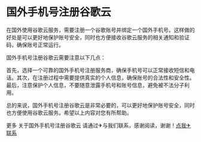 # 国外手机号注册谷歌云

在国外使用谷歌云服务，需要注册一个谷歌账号并绑定一个国外手机号。这样做的好处是可以更好地保护账号安全，同时也方便接收谷歌云服务的相关通知和验证码，确保账号正常运行。

国外手机号注册谷歌云需要注意以下几点：

首先，选择一个可靠的国外手机号注册服务商，确保手机号可以正常接收短信和电话。其次，在注册过程中需要提供真实的个人信息，确保账号的合法性和安全性。最后，注意保护个人信息，不要随意泄露手机号和账号信息，避免被不法分子利用。

总的来说，国外手机号注册谷歌云是非常必要的，可以更好地保护账号安全，同时也方便使用谷歌云服务。希望以上内容对您有所帮助。

更多 关于国外手机号注册谷歌云 请通过✈与我们联系，感谢阅读，谢谢！[点我✈联系](https://ss.k02.cc)